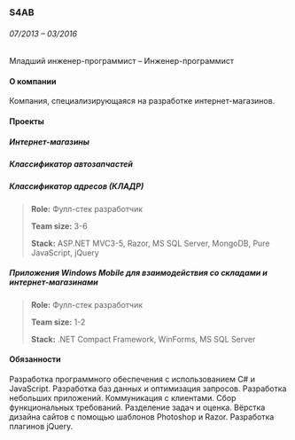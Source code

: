 ### S4AB
###### <div class='dateRange'>07/2013 – 03/2016</div>

Младший инженер-программист – Инженер-программист

#### О компании
Компания, специализирующаяся на разработке интернет-магазинов.

#### Проекты
##### Интернет-магазины
##### Классификатор автозапчастей
##### Классификатор адресов (КЛАДР)

> **Role:** Фулл-стек разработчик
>
> **Team size:** 3-6
>
> **Stack:** ASP.NET MVC3-5, Razor, MS SQL Server, MongoDB, Pure JavaScript, jQuery

##### Приложения Windows Mobile для взаимодействия со складами и интернет-магазинами

> **Role:** Фулл-стек разработчик
>
> **Team size:** 1-2
>
> **Stack:** .NET Compact Framework, WinForms, MS SQL Server

#### Обязанности
Разработка программного обеспечения с использованием C# и JavaScript. Разработка баз данных и оптимизация запросов. Разработка небольших приложений. Коммуникация с клиентами. Сбор функциональных требований. Разделение задач и оценка. Вёрстка дизайна сайтов с помощью шаблонов Photoshop и Razor. Разработка плагинов jQuery.